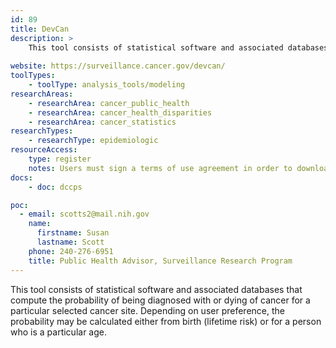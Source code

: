 ```yaml
---
id: 89
title: DevCan
description: >
    This tool consists of statistical software and associated databases that compute the probability of being diagnosed with or dying of cancer for a particular selected cancer site. The probability can be calculated either from birth (lifetime risk) or for a person who is a particular age. 
    
website: https://surveillance.cancer.gov/devcan/
toolTypes:
    - toolType: analysis_tools/modeling
researchAreas:
    - researchArea: cancer_public_health
    - researchArea: cancer_health_disparities
    - researchArea: cancer_statistics
researchTypes:
    - researchType: epidemiologic
resourceAccess:
    type: register
    notes: Users must sign a terms of use agreement in order to download the software.
docs:
    - doc: dccps

poc:
  - email: scotts2@mail.nih.gov
    name:
      firstname: Susan
      lastname: Scott
    phone: 240-276-6951
    title: Public Health Advisor, Surveillance Research Program
---
```

This tool consists of statistical software and associated databases that compute the probability of being diagnosed with or dying of cancer for a particular selected cancer site. Depending on user preference, the probability may be calculated either from birth (lifetime risk) or for a person who is a particular age. 

